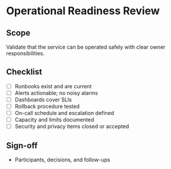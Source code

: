 # Operational Readiness Review

## Scope
Validate that the service can be operated safely with clear owner responsibilities.

## Checklist
- [ ] Runbooks exist and are current
- [ ] Alerts actionable; no noisy alarms
- [ ] Dashboards cover SLIs
- [ ] Rollback procedure tested
- [ ] On-call schedule and escalation defined
- [ ] Capacity and limits documented
- [ ] Security and privacy items closed or accepted

## Sign-off
- Participants, decisions, and follow-ups

